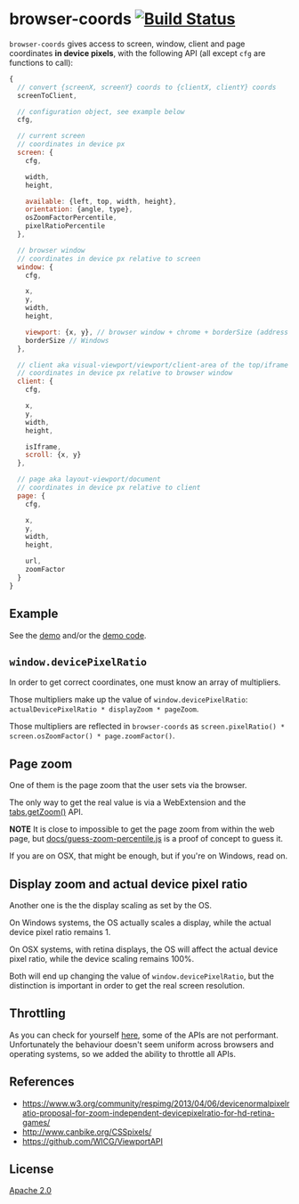 # browser-coords [![Build Status][2]][1]

`browser-coords` gives access to screen, window, client and page coordinates **in device pixels**, with the following API (all except `cfg` are functions to call):

```javascript
{
  // convert {screenX, screenY} coords to {clientX, clientY} coords
  screenToClient,

  // configuration object, see example below
  cfg,

  // current screen
  // coordinates in device px
  screen: {
    cfg,

    width,
    height,

    available: {left, top, width, height},
    orientation: {angle, type},
    osZoomFactorPercentile,
    pixelRatioPercentile
  },

  // browser window
  // coordinates in device px relative to screen
  window: {
    cfg,

    x,
    y,
    width,
    height,

    viewport: {x, y}, // browser window + chrome + borderSize (address bar, left sidebar)
    borderSize // Windows
  },

  // client aka visual-viewport/viewport/client-area of the top/iframe
  // coordinates in device px relative to browser window
  client: {
    cfg,

    x,
    y,
    width,
    height,

    isIframe,
    scroll: {x, y}
  },

  // page aka layout-viewport/document
  // coordinates in device px relative to client
  page: {
    cfg,

    x,
    y,
    width,
    height,

    url,
    zoomFactor
  }
}
```

## Example

See the [demo](https://tobiipro.github.io/browser-coords/demo.html)
and/or the [demo code](docs/demo.js).


## `window.devicePixelRatio`

In order to get correct coordinates, one must know an array of multipliers.

Those multipliers make up the value of `window.devicePixelRatio`:
`actualDevicePixelRatio * displayZoom * pageZoom`.

Those multipliers are reflected in `browser-coords`
as `screen.pixelRatio() * screen.osZoomFactor() * page.zoomFactor()`.


## Page zoom

One of them is the page zoom that the user sets via the browser.

The only way to get the real value is via a WebExtension
and the [tabs.getZoom()](https://developer.mozilla.org/en-US/Add-ons/WebExtensions/API/tabs/getZoom) API.

**NOTE** It is close to impossible to get the page zoom from within the web page,
but [docs/guess-zoom-percentile.js](docs/guess-zoom-percentile.js) is a proof of concept to guess it.

If you are on OSX, that might be enough, but if you're on Windows, read on.


## Display zoom and actual device pixel ratio

Another one is the the display scaling as set by the OS.

On Windows systems,
the OS actually scales a display, while the actual device pixel ratio remains 1.

On OSX systems, with retina displays,
the OS will affect the actual device pixel ratio, while the device scaling remains 100%.

Both will end up changing the value of `window.devicePixelRatio`,
but the distinction is important in order to get the real screen resolution.


## Throttling

As you can check for yourself [here](https://jsperf.com/coords),
some of the APIs are not performant.
Unfortunately the behaviour doesn't seem uniform across browsers and operating systems,
so we added the ability to throttle all APIs.


## References

* https://www.w3.org/community/respimg/2013/04/06/devicenormalpixelratio-proposal-for-zoom-independent-devicepixelratio-for-hd-retina-games/
* http://www.canbike.org/CSSpixels/
* https://github.com/WICG/ViewportAPI


## License

[Apache 2.0](LICENSE)


  [1]: https://travis-ci.com/tobiipro/browser-coords
  [2]: https://travis-ci.com/tobiipro/browser-coords.svg?branch=master
